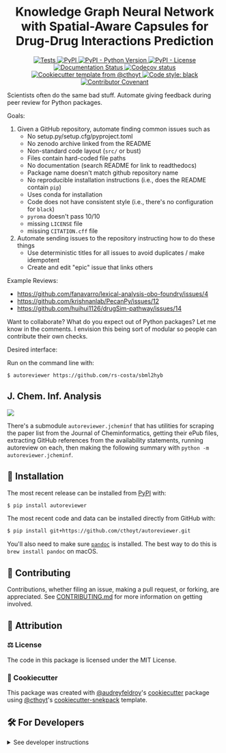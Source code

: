 <h1 align="center">
  Knowledge Graph Neural Network with Spatial-Aware Capsules for Drug-Drug Interactions Prediction
</h1>

<p align="center">
    <a href="https://github.com/cthoyt/autoreviewer/actions?query=workflow%3ATests">
        <img alt="Tests" src="https://github.com/cthoyt/autoreviewer/workflows/Tests/badge.svg" />
    </a>
    <a href="https://pypi.org/project/autoreviewer">
        <img alt="PyPI" src="https://img.shields.io/pypi/v/autoreviewer" />
    </a>
    <a href="https://pypi.org/project/autoreviewer">
        <img alt="PyPI - Python Version" src="https://img.shields.io/pypi/pyversions/autoreviewer" />
    </a>
    <a href="https://github.com/cthoyt/autoreviewer/blob/main/LICENSE">
        <img alt="PyPI - License" src="https://img.shields.io/pypi/l/autoreviewer" />
    </a>
    <a href='https://autoreviewer.readthedocs.io/en/latest/?badge=latest'>
        <img src='https://readthedocs.org/projects/autoreviewer/badge/?version=latest' alt='Documentation Status' />
    </a>
    <a href="https://codecov.io/gh/cthoyt/autoreviewer/branch/main">
        <img src="https://codecov.io/gh/cthoyt/autoreviewer/branch/main/graph/badge.svg" alt="Codecov status" />
    </a>  
    <a href="https://github.com/cthoyt/cookiecutter-python-package">
        <img alt="Cookiecutter template from @cthoyt" src="https://img.shields.io/badge/Cookiecutter-snekpack-blue" /> 
    </a>
    <a href='https://github.com/psf/black'>
        <img src='https://img.shields.io/badge/code%20style-black-000000.svg' alt='Code style: black' />
    </a>
    <a href="https://github.com/cthoyt/autoreviewer/blob/main/.github/CODE_OF_CONDUCT.md">
        <img src="https://img.shields.io/badge/Contributor%20Covenant-2.1-4baaaa.svg" alt="Contributor Covenant"/>
    </a>
</p>

Scientists often do the same bad stuff. Automate giving feedback during peer review for Python packages.

Goals:

1. Given a GitHub repository, automate finding common issues such as
    - No setup.py/setup.cfg/pyproject.toml
    - No zenodo archive linked from the README
    - Non-standard code layout (`src/` or bust)
    - Files contain hard-coded file paths
    - No documentation (search README for link to readthedocs)
    - Package name doesn't match github repository name
    - No reproducible installation instructions (i.e., does the README contain `pip`)
    - Uses conda for installation
    - Code does not have consistent style (i.e., there's no configuration for `black`)
    - `pyroma` doesn't pass 10/10
    - missing `LICENSE` file
    - missing `CITATION.cff` file
2. Automate sending issues to the repository instructing how to do these things
    - Use deterministic titles for all issues to avoid duplicates / make idempotent
    - Create and edit "epic" issue that links others

Example Reviews:

- https://github.com/fanavarro/lexical-analysis-obo-foundry/issues/4
- https://github.com/krishnanlab/PecanPy/issues/12
- https://github.com/huihui1126/drugSim-pathway/issues/14

Want to collaborate? What do you expect out of Python packages? Let me know in the comments. I envision this being sort
of modular so people can contribute their own checks.

Desired interface:

Run on the command line with:

```shell
$ autoreviewer https://github.com/rs-costa/sbml2hyb
```

## J. Chem. Inf. Analysis

![](/src/autoreviewer/jcheminf/jcheminf_summary.png)

There's a submodule `autoreviewer.jcheminf` that has utilities for scraping the paper list
from the Journal of Cheminformatics, getting their ePub files,
extracting GitHub references from the availability statements, running autoreview on each,
then making the following summary with `python -m autoreviewer.jcheminf`.

## 🚀 Installation

The most recent release can be installed from
[PyPI](https://pypi.org/project/autoreviewer/) with:

```bash
$ pip install autoreviewer
```

The most recent code and data can be installed directly from GitHub with:

```bash
$ pip install git+https://github.com/cthoyt/autoreviewer.git
```

You'll also need to make sure [`pandoc`](https://pandoc.org/) is installed.
The best way to do this is `brew install pandoc` on macOS.

## 👐 Contributing

Contributions, whether filing an issue, making a pull request, or forking, are appreciated. See
[CONTRIBUTING.md](https://github.com/cthoyt/autoreviewer/blob/master/.github/CONTRIBUTING.md) for more information on
getting involved.

## 👋 Attribution

### ⚖️ License

The code in this package is licensed under the MIT License.

### 🍪 Cookiecutter

This package was created with [@audreyfeldroy](https://github.com/audreyfeldroy)'s
[cookiecutter](https://github.com/cookiecutter/cookiecutter) package using [@cthoyt](https://github.com/cthoyt)'s
[cookiecutter-snekpack](https://github.com/cthoyt/cookiecutter-snekpack) template.

## 🛠️ For Developers

<details>
  <summary>See developer instructions</summary>


The final section of the README is for if you want to get involved by making a code contribution.

### Development Installation

To install in development mode, use the following:

```bash
$ git clone git+https://github.com/cthoyt/autoreviewer.git
$ cd autoreviewer
$ pip install -e .
```

### 🥼 Testing

After cloning the repository and installing `tox` with `pip install tox`, the unit tests in the `tests/` folder can be
run reproducibly with:

```shell
$ tox
```

Additionally, these tests are automatically re-run with each commit in
a [GitHub Action](https://github.com/cthoyt/autoreviewer/actions?query=workflow%3ATests).

### 📖 Building the Documentation

The documentation can be built locally using the following:

```shell
$ git clone git+https://github.com/cthoyt/autoreviewer.git
$ cd autoreviewer
$ tox -e docs
$ open docs/build/html/index.html
``` 

The documentation automatically installs the package as well as the `docs`
extra specified in the [`setup.cfg`](setup.cfg). `sphinx` plugins
like `texext` can be added there. Additionally, they need to be added to the
`extensions` list in [`docs/source/conf.py`](docs/source/conf.py).

### 📦 Making a Release

After installing the package in development mode and installing
`tox` with `pip install tox`, the commands for making a new release are contained within the `finish` environment
in `tox.ini`. Run the following from the shell:

```shell
$ tox -e finish
```

This script does the following:

1. Uses [Bump2Version](https://github.com/c4urself/bump2version) to switch the version number in the `setup.cfg`,
   `src/autoreviewer/version.py`, and [`docs/source/conf.py`](docs/source/conf.py) to not have the `-dev` suffix
2. Packages the code in both a tar archive and a wheel using [`build`](https://github.com/pypa/build)
3. Uploads to PyPI using [`twine`](https://github.com/pypa/twine). Be sure to have a `.pypirc` file configured to avoid
   the need for manual input at this
   step
4. Push to GitHub. You'll need to make a release going with the commit where the version was bumped.
5. Bump the version to the next patch. If you made big changes and want to bump the version by minor, you can
   use `tox -e bumpversion minor` after.

</details>
